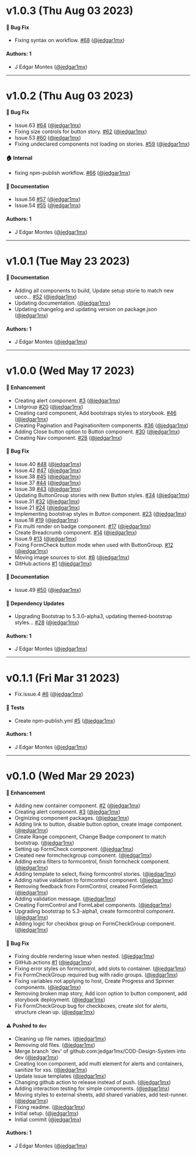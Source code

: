 # v1.0.3 (Thu Aug 03 2023)

#### 🐛 Bug Fix

- Fixing syntax on workflow. [#68](https://github.com/jedgar1mx/COD-Design-System/pull/68) ([@jedgar1mx](https://github.com/jedgar1mx))

#### Authors: 1

- J Edgar Montes ([@jedgar1mx](https://github.com/jedgar1mx))

---

# v1.0.2 (Thu Aug 03 2023)

#### 🐛 Bug Fix

- Issue.63 [#64](https://github.com/jedgar1mx/COD-Design-System/pull/64) ([@jedgar1mx](https://github.com/jedgar1mx))
- Fixing size controls for button story. [#62](https://github.com/jedgar1mx/COD-Design-System/pull/62) ([@jedgar1mx](https://github.com/jedgar1mx))
- Issue.53 [#60](https://github.com/jedgar1mx/COD-Design-System/pull/60) ([@jedgar1mx](https://github.com/jedgar1mx))
- Fixing undeclared components not loading on stories. [#59](https://github.com/jedgar1mx/COD-Design-System/pull/59) ([@jedgar1mx](https://github.com/jedgar1mx))

#### 🏠 Internal

- fixing npm-publish workflow. [#66](https://github.com/jedgar1mx/COD-Design-System/pull/66) ([@jedgar1mx](https://github.com/jedgar1mx))

#### 📝 Documentation

- Issue.56 [#57](https://github.com/jedgar1mx/COD-Design-System/pull/57) ([@jedgar1mx](https://github.com/jedgar1mx))
- Issue.54 [#55](https://github.com/jedgar1mx/COD-Design-System/pull/55) ([@jedgar1mx](https://github.com/jedgar1mx))

#### Authors: 1

- J Edgar Montes ([@jedgar1mx](https://github.com/jedgar1mx))

---

# v1.0.1 (Tue May 23 2023)

#### 📝 Documentation

- Adding all components to build, Update setup storie to match new upco… [#52](https://github.com/jedgar1mx/COD-Design-System/pull/52) ([@jedgar1mx](https://github.com/jedgar1mx))
- Updating documentation. ([@jedgar1mx](https://github.com/jedgar1mx))
- Updating changelog and updating version on package.json ([@jedgar1mx](https://github.com/jedgar1mx))

#### Authors: 1

- J Edgar Montes ([@jedgar1mx](https://github.com/jedgar1mx))

---

# v1.0.0 (Wed May 17 2023)

#### 🚀 Enhancement

- Creating alert component. [#3](https://github.com/jedgar1mx/COD-Design-System/pull/3) ([@jedgar1mx](https://github.com/jedgar1mx))
- Listgroup [#20](https://github.com/jedgar1mx/COD-Design-System/pull/20) ([@jedgar1mx](https://github.com/jedgar1mx))
- Creating card component, Add bootstraps styles to storybook. [#46](https://github.com/jedgar1mx/COD-Design-System/pull/46) ([@jedgar1mx](https://github.com/jedgar1mx))
- Creating Pagination and PaginationItem components. [#36](https://github.com/jedgar1mx/COD-Design-System/pull/36) ([@jedgar1mx](https://github.com/jedgar1mx))
- Adding Close button option to Button component. [#30](https://github.com/jedgar1mx/COD-Design-System/pull/30) ([@jedgar1mx](https://github.com/jedgar1mx))
- Creating Nav component. [#26](https://github.com/jedgar1mx/COD-Design-System/pull/26) ([@jedgar1mx](https://github.com/jedgar1mx))

#### 🐛 Bug Fix

- Issue.40 [#48](https://github.com/jedgar1mx/COD-Design-System/pull/48) ([@jedgar1mx](https://github.com/jedgar1mx))
- Issue.42 [#47](https://github.com/jedgar1mx/COD-Design-System/pull/47) ([@jedgar1mx](https://github.com/jedgar1mx))
- Issue.38 [#45](https://github.com/jedgar1mx/COD-Design-System/pull/45) ([@jedgar1mx](https://github.com/jedgar1mx))
- Issue.37 [#44](https://github.com/jedgar1mx/COD-Design-System/pull/44) ([@jedgar1mx](https://github.com/jedgar1mx))
- Issue.39 [#43](https://github.com/jedgar1mx/COD-Design-System/pull/43) ([@jedgar1mx](https://github.com/jedgar1mx))
- Updating ButtonGroup stories with new Button styles. [#34](https://github.com/jedgar1mx/COD-Design-System/pull/34) ([@jedgar1mx](https://github.com/jedgar1mx))
- Issue.31 [#32](https://github.com/jedgar1mx/COD-Design-System/pull/32) ([@jedgar1mx](https://github.com/jedgar1mx))
- Issue.21 [#24](https://github.com/jedgar1mx/COD-Design-System/pull/24) ([@jedgar1mx](https://github.com/jedgar1mx))
- Implementing bootstrap styles in Button component. [#23](https://github.com/jedgar1mx/COD-Design-System/pull/23) ([@jedgar1mx](https://github.com/jedgar1mx))
- Issue.18 [#19](https://github.com/jedgar1mx/COD-Design-System/pull/19) ([@jedgar1mx](https://github.com/jedgar1mx))
- Fix multi render on badge component. [#17](https://github.com/jedgar1mx/COD-Design-System/pull/17) ([@jedgar1mx](https://github.com/jedgar1mx))
- Create Breadcrumb component. [#14](https://github.com/jedgar1mx/COD-Design-System/pull/14) ([@jedgar1mx](https://github.com/jedgar1mx))
- Issue.9 [#13](https://github.com/jedgar1mx/COD-Design-System/pull/13) ([@jedgar1mx](https://github.com/jedgar1mx))
- Fixing FormCheck button mode when used with ButtonGroup. [#12](https://github.com/jedgar1mx/COD-Design-System/pull/12) ([@jedgar1mx](https://github.com/jedgar1mx))
- Moving image sources to slot. [#8](https://github.com/jedgar1mx/COD-Design-System/pull/8) ([@jedgar1mx](https://github.com/jedgar1mx))
- GitHub.actions [#1](https://github.com/jedgar1mx/COD-Design-System/pull/1) ([@jedgar1mx](https://github.com/jedgar1mx))


#### 📝 Documentation

- Issue.49 [#50](https://github.com/jedgar1mx/COD-Design-System/pull/50) ([@jedgar1mx](https://github.com/jedgar1mx))

#### 🔩 Dependency Updates

- Upgrading Bootstrap to 5.3.0-alpha3, updating themed-bootstrap styles… [#28](https://github.com/jedgar1mx/COD-Design-System/pull/28) ([@jedgar1mx](https://github.com/jedgar1mx))

#### Authors: 1

- J Edgar Montes ([@jedgar1mx](https://github.com/jedgar1mx))

---

# v0.1.1 (Fri Mar 31 2023)

- Fix.issue.4 [#6](https://github.com/jedgar1mx/COD-Design-System/pull/6) ([@jedgar1mx](https://github.com/jedgar1mx))

#### 🧪 Tests

- Create npm-publish.yml [#5](https://github.com/jedgar1mx/COD-Design-System/pull/5) ([@jedgar1mx](https://github.com/jedgar1mx))

#### Authors: 1

- J Edgar Montes ([@jedgar1mx](https://github.com/jedgar1mx))

---

# v0.1.0 (Wed Mar 29 2023)

#### 🚀 Enhancement

- Adding new container component. [#2](https://github.com/jedgar1mx/COD-Design-System/pull/2) ([@jedgar1mx](https://github.com/jedgar1mx))
- Creating alert component. [#3](https://github.com/jedgar1mx/COD-Design-System/pull/3) ([@jedgar1mx](https://github.com/jedgar1mx))
- Orginizing component packages. ([@jedgar1mx](https://github.com/jedgar1mx))
- Adding link to button, disable button option, create image component. ([@jedgar1mx](https://github.com/jedgar1mx))
- Create Range component, Change Badge component to match bootstrap. ([@jedgar1mx](https://github.com/jedgar1mx))
- Setting up FormCheck component. ([@jedgar1mx](https://github.com/jedgar1mx))
- Created new formcheckgroup component. ([@jedgar1mx](https://github.com/jedgar1mx))
- Adding extra filters to formcontrol, finish formcheck component. ([@jedgar1mx](https://github.com/jedgar1mx))
- Adding template to select, fixing formcontrol stories. ([@jedgar1mx](https://github.com/jedgar1mx))
- Adding native validation to formcontrol component. ([@jedgar1mx](https://github.com/jedgar1mx))
- Removing feedback from FormControl, created FormSelect. ([@jedgar1mx](https://github.com/jedgar1mx))
- Adding validation message. ([@jedgar1mx](https://github.com/jedgar1mx))
- Creating FormControl and FormLabel components. ([@jedgar1mx](https://github.com/jedgar1mx))
- Upgrading bootstrap to 5.3-alpha1, create formcontrol component. ([@jedgar1mx](https://github.com/jedgar1mx))
- Adding logic for checkbox group on FormCheckGroup component. ([@jedgar1mx](https://github.com/jedgar1mx))

#### 🐛 Bug Fix

- Fixing double rendering issue when nested. ([@jedgar1mx](https://github.com/jedgar1mx))
- GitHub.actions [#1](https://github.com/jedgar1mx/COD-Design-System/pull/1) ([@jedgar1mx](https://github.com/jedgar1mx))
- Fixing error styles on formcontrol, add slots to container. ([@jedgar1mx](https://github.com/jedgar1mx))
- Fix FormCheckGroup required bug with radio groups. ([@jedgar1mx](https://github.com/jedgar1mx))
- Fixing variables not applying to host, Create Progress and Spinner components. ([@jedgar1mx](https://github.com/jedgar1mx))
- Removing broken map story, Add icon option to button component, add storybook deployment. ([@jedgar1mx](https://github.com/jedgar1mx))
- Fix FormCheckGroup bug for checkboxes, create slot for alerts, structure clean up. ([@jedgar1mx](https://github.com/jedgar1mx))

#### ⚠️ Pushed to `dev`

- Cleaning up file names. ([@jedgar1mx](https://github.com/jedgar1mx))
- Removing old files. ([@jedgar1mx](https://github.com/jedgar1mx))
- Merge branch 'dev' of github.com:jedgar1mx/COD-Design-System into dev ([@jedgar1mx](https://github.com/jedgar1mx))
- Creating Icon component, add multi element for alerts and containers, sanitize for xss. ([@jedgar1mx](https://github.com/jedgar1mx))
- Update issue templates ([@jedgar1mx](https://github.com/jedgar1mx))
- Changing github action to release instead of push. ([@jedgar1mx](https://github.com/jedgar1mx))
- Adding interaction testing for simple components. ([@jedgar1mx](https://github.com/jedgar1mx))
- Moving styles to external sheets, add shared variables, add test-runner. ([@jedgar1mx](https://github.com/jedgar1mx))
- Fixing readme. ([@jedgar1mx](https://github.com/jedgar1mx))
- Initial setup. ([@jedgar1mx](https://github.com/jedgar1mx))
- Initial commit ([@jedgar1mx](https://github.com/jedgar1mx))

#### Authors: 1

- J Edgar Montes ([@jedgar1mx](https://github.com/jedgar1mx))
